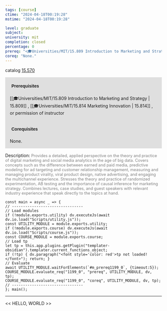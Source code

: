 ```yaml
---
tags: [course]
ctime: "2024-04-18T00:19:28"
mstime: "2024-04-18T00:19:28"

level: graduate
subject: 
university: mit
completion: closed
percentage: 0
prereq: "<🎓Universities/MIT/15.809 Introduction to Marketing and Strategy> , <🎓Universities/MIT/15.814 Marketing Innovation> , or permission of instructor"
coreq: "None."
---
```


catalog [15.570](http://student.mit.edu/catalog/m15b.html#15.570)

<span style="display: block; padding: 15px; background-color: rgb(100, 100, 100, 0.2);"><font id="m_prereq1199_0" style="display: block; font-family: Arial, sans-serif; font-weight: bold; padding: 5px">Prerequisites</font><br><span id="prereq1199_0">[[🎓Universities/MIT/15.809 Introduction to Marketing and Strategy | 15.809]] , [[🎓Universities/MIT/15.814 Marketing Innovation | 15.814]] , or permission of instructor</span></span>
<span style="display: block; padding: 15px; background-color: rgb(100, 100, 100, 0.2);"><font id="m_coreq1199_0" style="display: block; font-family: Arial, sans-serif; font-weight: bold; padding: 5px">Corequisites</font><br><span id="coreq1199_0">None.</span></span>

<font style="">Description:</font>
<font style="color: grey; font-size: 0.8rem;">Provides a detailed, applied perspective on the theory and practice of digital marketing and social media analytics in the age of big data. Covers concepts such as the difference between earned and paid media, predictive modeling for ad targeting and customer relationship management, measuring and managing product virality, viral product design, native advertising, and engaging the multichannel experience. Stresses the theory and practice of randomized experimentation, AB testing and the importance of causal inference for marketing strategy. Combines lectures, case studies, and guest speakers with relevant industry experience that speak directly to the topics at hand.</font>

```dataviewjs
const main = async _ => {
// --------------------------------
// Load modules
if (!module.exports.utility) dv.executeJs(await dv.io.load("Scripts/utility.js"));
const UTILITY_MODULE = module.exports.utility;
if (!module.exports.course) dv.executeJs(await dv.io.load("Scripts/course.js"));
const COURSE_MODULE = module.exports.course;
// Load tp
let tp = this.app.plugins.getPlugin("templater-obsidian").templater.current_functions_object;
if (!tp) { dv.paragraph("<font style='color: red'>tp not loaded!</font>"); return; }
// Evaluate
await UTILITY_MODULE.waitForElements(`#m_prereq1199_0`, {timeout:5});
COURSE_MODULE.evaluate_req("1199_0", "prereq", UTILITY_MODULE, dv, tp);
COURSE_MODULE.evaluate_req("1199_0", "coreq", UTILITY_MODULE, dv, tp);
// --------------------------------
}; main();
```

---

<< HELLO, WORLD >>

